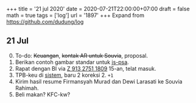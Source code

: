 +++
title = '21 jul 2020'
date = 2020-07-21T22:00:00+07:00
draft = false
math = true
tags = ['log']
url = '1897'
+++
Expand from https://github.com/dudung/log <!--more-->

## 21 Jul
0. To-do: ~~Keuangan~~, ~~kontak AR untuk Souvia~~, proposal.
1. Berikan contoh gambar standar untuk [js-psa](https://github.com/dudung/js-psa).
2. Rapat dengan BI via [Z 913 2751 1809](https://zoom.us/j/91327511809) 15-an, telat masuk.
3. TPB-keu di [sistem](https://siskeu.itb.ac.id), baru 2 koreksi 2. `+1`
4. Kirim hasil resume Firmansyah Murad dan Dewi Larasati ke Souvia Rahimah.
5. Beli makan? KFC-kw?
